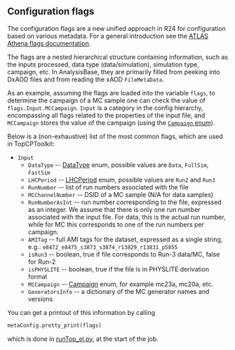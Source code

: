 ## Configuration flags

The configuration flags are a new unified approach in R24 for configuration based on various metadata. For a general introduction see the [ATLAS Athena flags documentation](https://atlassoftwaredocs.web.cern.ch/guides/ca_configuration/flags/).

The flags are a nested hierarchical structure containing information, such as the inputs processed, data type (data/simulation), simulation type, campaign, etc. In AnalysisBase, they are primarily filled from peeking into DxAOD files and from reading the xAOD `FileMetaData`.

As an example, assuming the flags are loaded into the variable `flags`, to determine the campaign of a MC sample one can check the value of `flags.Input.MCCampaign`. `Input` is a category in the config hierarchy, encompassing all flags related to the properties of the input file, and `MCCampaign` stores the value of the campaign (using the [`Campaign` enum](https://acode-browser1.usatlas.bnl.gov/lxr/source/athena/Tools/Campaigns/python/Utils.py)).

Below is a (non-exhaustive) list of the most common flags, which are used in TopCPToolkit:

- `Input`
    - `DataType` -- [DataType](https://acode-browser1.usatlas.bnl.gov/lxr/source/athena/PhysicsAnalysis/Algorithms/AnalysisAlgorithmsConfig/python/ConfigAccumulator.py#0015) enum, possible values are `Data`, `FullSim`, `FastSim`
    - `LHCPeriod` -- [LHCPeriod](https://acode-browser1.usatlas.bnl.gov/lxr/source/athena/Control/AthenaConfiguration/python/Enums.py#0065) enum, possible values are `Run2` and `Run3`
    - `RunNumber` -- list of run numbers associated with the file
    - `MCChannelNumber` -- DSID of a MC sample (N/A for data samples)
    - `RunNumberAsInt` -- run number corresponding to the file, expressed as an integer. We assume that there is only one run number associated with the input file. For data, this is the actual run number, while for MC this corresponds to one of the run numbers per campaign.
    - `AMITag` -- full AMI tags for the dataset, expressed as a single string, e.g.: `e8472_e8475_s3873_s3874_r13829_r13831_p5855`
    - `isRun3` -- boolean, true if file corresponds to Run-3 data/MC, false for Run-2
    - `isPHYSLITE` -- boolean, true if the file is in PHYSLITE derivation format
    - `MCCampaign` -- [Campaign](https://acode-browser1.usatlas.bnl.gov/lxr/source/athena/Tools/Campaigns/python/Utils.py#0003) enum, for example mc23a, mc20a, etc.
    - `GeneratorsInfo` -- a dictionary of the MC generator names and versions

You can get a printout of this information by calling

```python
metaConfig.pretty_print(flags)
```

which is done in [runTop_el.py](https://gitlab.cern.ch/atlasphys-top/reco/TopCPToolkit/-/blob/main/source/TopCPToolkit/bin/runTop_el.py), at the start of the job.